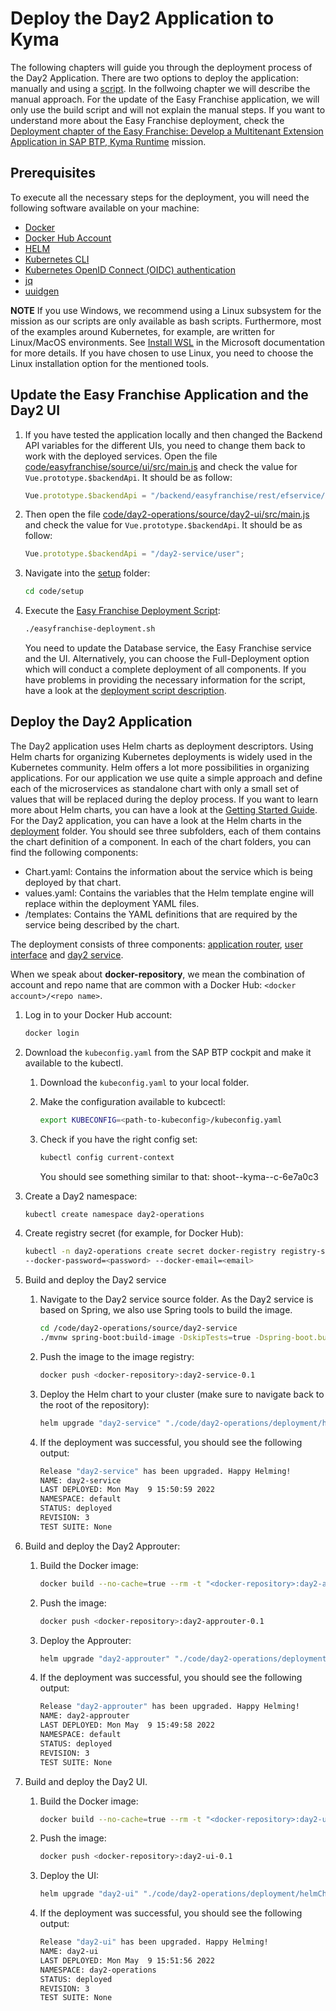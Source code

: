 # Deploy the Day2 Application to Kyma

The following chapters will guide you through the deployment process of the Day2 Application. There are two options to deploy the application: manually and using a [script](../../../code/setup/day2-operations-deployment.sh). In the follwoing chapter we will describe the manual approach. For the update of the Easy Franchise application, we will only use the build script and will not explain the manual steps. If you want to understand more about the Easy Franchise deployment, check the [Deployment chapter of the Easy Franchise: Develop a Multitenant Extension Application in SAP BTP, Kyma Runtime](https://github.com/SAP-samples/btp-kyma-multitenant-extension/tree/main/documentation/deploy) mission.

## Prerequisites

To execute all the necessary steps for the deployment, you will need the following software available on your machine:

* [Docker](https://docs.docker.com/get-started/#download-and-install-docker)
* [Docker Hub Account](https://hub.docker.com/)
* [HELM](https://helm.sh/docs/intro/install/)
* [Kubernetes CLI](https://kubernetes.io/docs/tasks/tools/#kubectl)
* [Kubernetes OpenID Connect (OIDC) authentication](https://github.com/int128/kubelogin)
* [jq](https://stedolan.github.io/jq/) 
* [uuidgen](https://launchpad.net/ubuntu/bionic/+package/uuid-runtime)

**NOTE** If you use Windows, we recommend using a Linux subsystem for the mission as our scripts are only available as bash scripts. Furthermore, most of the examples around Kubernetes, for example, are written for Linux/MacOS environments. See [Install WSL](https://docs.microsoft.com/en-us/windows/wsl/install) in the Microsoft documentation for more details. If you have chosen to use Linux, you need to choose the Linux installation option for the mentioned tools.

## Update the Easy Franchise Application and the Day2 UI

1. If you have tested the application locally and then changed the Backend API variables for the different UIs, you need to change them back to work with the deployed services. Open the file [code/easyfranchise/source/ui/src/main.js](../../../code/easyfranchise/source/ui/src/main.js) and check the value for ```Vue.prototype.$backendApi```. It should be as follow:
   ```js
   Vue.prototype.$backendApi = "/backend/easyfranchise/rest/efservice/v1";
   ```

2. Then open the file [code/day2-operations/source/day2-ui/src/main.js](../../../code/day2-operations/source/day2-ui/src/main.js) and check the value for ```Vue.prototype.$backendApi```. It should be as follow:
   ```js
   Vue.prototype.$backendApi = "/day2-service/user";
   ```

3. Navigate into the [setup](../../../code/setup/) folder:

   ``` bash
   cd code/setup
   ```

4. Execute the [Easy Franchise Deployment Script](../../../code/setup/easyfranchise-deployment.sh):

   ``` bash
   ./easyfranchise-deployment.sh
   ```

   You need to update the Database service, the Easy Franchise service and the UI. Alternatively, you can choose the Full-Deployment option which will conduct a complete deployment of all components.
   If you have problems in providing the necessary information for the script, have a look at the [deployment script description](https://github.com/SAP-samples/btp-kyma-multitenant-extension/tree/main/documentation/appendix/script-deployment).

## Deploy the Day2 Application

The Day2 application uses Helm charts as deployment descriptors. Using Helm charts for organizing Kubernetes deployments is widely used in the Kubernetes community. Helm offers a lot more possibilities in organizing applications. For our application we use quite a simple approach and define each of the microservices as standalone chart with only a small set of values that will be replaced during the deploy process. If you want to learn more about Helm charts, you can have a look at the [Getting Started Guide](https://helm.sh/docs/chart_template_guide/getting_started/).
For the Day2 application, you can have a look at the Helm charts in the [deployment](../../../code/day2-operations/deployment/helmCharts/) folder. You should see three subfolders, each of them contains the chart definition of a component. In each of the chart folders, you can find the following components:

* Chart.yaml: Contains the information about the service which is being deployed by that chart.
* values.yaml: Contains the variables that the Helm template engine will replace within the deployment YAML files.
* /templates: Contains the YAML definitions that are required by the service being described by the chart.

The deployment consists of three components: [application router](../../../code/day2-operations/source/day2-approuter/), [user interface](../../../code/day2-operations/source/day2-ui/) and [day2 service](../../../code/day2-operations/source/day2-service/).

When we speak about **docker-repository**, we mean the combination of account and repo name that are common with a Docker Hub: `<docker account>/<repo name>`. 

1. Log in to your Docker Hub account:

   ``` bash
   docker login
   ```

2. Download the ```kubeconfig.yaml``` from the SAP BTP cockpit and make it available to the kubectl.
   1. Download the ```kubeconfig.yaml``` to your local folder.
   2. Make the configuration available to kubcectl:

      ```bash
      export KUBECONFIG=<path-to-kubeconfig>/kubeconfig.yaml
      ```

   3. Check if you have the right config set:

      ``` bash
      kubectl config current-context
      ```

      You should see something similar to that: shoot--kyma--c-6e7a0c3

3. Create a Day2 namespace:

   ```bash
   kubectl create namespace day2-operations
   ```

4. Create registry secret (for example, for Docker Hub):

   ```bash
   kubectl -n day2-operations create secret docker-registry registry-secret --docker-server=https://index.docker.io/v1/  --docker-username=<docker-id> 
   --docker-password=<password> --docker-email=<email>
   ```

5. Build and deploy the Day2 service 
   1. Navigate to the Day2 service source folder. As the Day2 service is based on Spring, we also use Spring tools to build the image.

      ``` bash
      cd /code/day2-operations/source/day2-service
      ./mvnw spring-boot:build-image -DskipTests=true -Dspring-boot.build-image.imageName="<docker-repository>:day2-service-0.1"
      ```

   2. Push the image to the image registry:

      ``` bash
      docker push <docker-repository>:day2-service-0.1
      ```

   3. Deploy the Helm chart to your cluster (make sure to navigate back to the root of the repository):

      ```bash
      helm upgrade "day2-service" "./code/day2-operations/deployment/helmCharts/day2-service-chart" --install --namespace day2-operations --set db.sqlendpoint="<HANA Cloud SQL Endpoint>" --set db.admin="<DB Admin User>" --set db.password="<DB Admin Password>" --set image.repository="<docker-repository>" --set image.tag="day2-service-0.1" --wait --timeout 300s --atomic
      ```

   4. If the deployment was successful, you should see the following output:

      ``` bash
      Release "day2-service" has been upgraded. Happy Helming!
      NAME: day2-service
      LAST DEPLOYED: Mon May  9 15:50:59 2022
      NAMESPACE: default
      STATUS: deployed
      REVISION: 3
      TEST SUITE: None
      ```

6. Build and deploy the Day2 Approuter:
   1. Build the Docker image:

      ```bash
      docker build --no-cache=true --rm -t "<docker-repository>:day2-approuter-0.1"  -f "code/day2-operations/deployment/docker/Dockerfile-day2-approuter" .
      ```

   2. Push the image:

      ``` bash
      docker push <docker-repository>:day2-approuter-0.1
      ```

   3. Deploy the Approuter:

      ```bash
      helm upgrade "day2-approuter" "./code/day2-operations/deployment/helmCharts/day2-approuter-chart" --install --namespace day2-operations --set clusterdomain="<kyma-cluster-domain>" --set image.repository="<docker-repository>" --set image.tag="day2-approuter-0.1" --wait --timeout 300s --atomic    
      ```

   4. If the deployment was successful, you should see the following output:

      ``` bash
      Release "day2-approuter" has been upgraded. Happy Helming!
      NAME: day2-approuter
      LAST DEPLOYED: Mon May  9 15:49:58 2022
      NAMESPACE: default
      STATUS: deployed
      REVISION: 3
      TEST SUITE: None
      ```

7. Build and deploy the Day2 UI.
   1. Build the Docker image:

      ```bash
      docker build --no-cache=true --rm -t "<docker-repository>:day2-ui-0.1"  -f "code/day2-operations/deployment/docker/Dockerfile-day2-ui" .
      ```

   2. Push the image:

      ``` bash
      docker push <docker-repository>:day2-ui-0.1
      ```

   3. Deploy the UI:

      ```bash
      helm upgrade "day2-ui" "./code/day2-operations/deployment/helmCharts/day2-ui-chart" --install --namespace day2-operations --set image.repository="<docker-repository>" --set image.tag="day2-ui-0.1" --wait --timeout 300s --atomic
      ```

   4. If the deployment was successful, you should see the following output:

      ``` bash
      Release "day2-ui" has been upgraded. Happy Helming!
      NAME: day2-ui
      LAST DEPLOYED: Mon May  9 15:51:56 2022
      NAMESPACE: day2-operations
      STATUS: deployed
      REVISION: 3
      TEST SUITE: None
      ```
